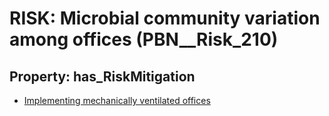 # RISK: __Microbial community variation among offices__ (PBN__Risk_210)

## Property: has_RiskMitigation

* [Implementing mechanically ventilated offices](PBN__RiskMitigation_249)

